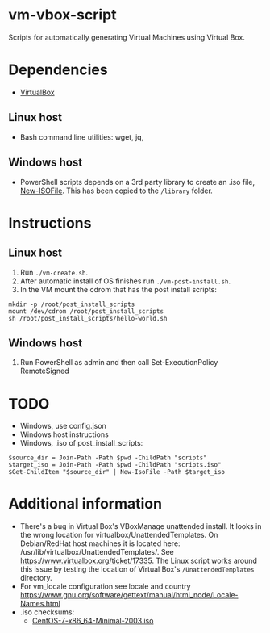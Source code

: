 # vm-vbox-script
Scripts for automatically generating Virtual Machines using Virtual Box.

# Dependencies
* [VirtualBox](https://www.virtualbox.org/)
## Linux host
* Bash command line utilities: wget, jq, 

## Windows host
* PowerShell scripts depends on a 3rd party library to create an .iso file, [New-ISOFile](https://github.com/whitejamie/library/tree/master/3rdparty/PowerShell/New-ISOFile). This has been copied to the ```/library``` folder.

# Instructions
## Linux host
1. Run ```./vm-create.sh```.
1. After automatic install of OS finishes run ```./vm-post-install.sh```.
1. In the VM mount the cdrom that has the post install scripts:
```
mkdir -p /root/post_install_scripts
mount /dev/cdrom /root/post_install_scripts
sh /root/post_install_scripts/hello-world.sh
```
## Windows host
1. Run PowerShell as admin and then call Set-ExecutionPolicy RemoteSigned

# TODO
* Windows, use config.json
* Windows host instructions
* Windows, .iso of post_install_scripts:
```
$source_dir = Join-Path -Path $pwd -ChildPath "scripts"
$target_iso = Join-Path -Path $pwd -ChildPath "scripts.iso"
$Get-ChildItem "$source_dir" | New-IsoFile -Path $target_iso
```

# Additional information
* There's a bug in Virtual Box's VBoxManage unattended install. It looks in the wrong location for virtualbox/UnattendedTemplates. On Debian/RedHat host machines it is located here: /usr/lib/virtualbox/UnattendedTemplates/. See https://www.virtualbox.org/ticket/17335.
The Linux script works around this issue by testing the location of Virtual Box's ```/UnattendedTemplates``` directory.
* For vm_locale configuration see locale and country https://www.gnu.org/software/gettext/manual/html_node/Locale-Names.html
* .iso checksums:
  * [CentOS-7-x86_64-Minimal-2003.iso](https://wiki.centos.org/action/show/Manuals/ReleaseNotes/CentOS7.2003?action=show&redirect=Manuals%2FReleaseNotes%2FCentOS7)
